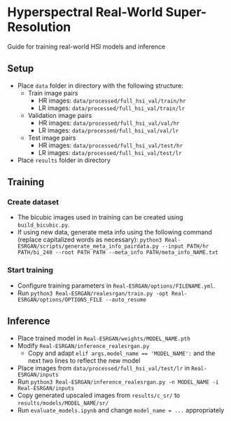 # Hyperspectral Real-World Super-Resolution
Guide for training real-world HSI models and inference

## Setup
- Place `data` folder in directory with the following structure:
  - Train image pairs
    - HR images: `data/processed/full_hsi_val/train/hr`
    - LR images: `data/processed/full_hsi_val/train/lr`
  - Validation image pairs
    - HR images: `data/processed/full_hsi_val/val/hr`
    - LR images: `data/processed/full_hsi_val/val/lr`
  - Test image pairs
    - HR images: `data/processed/full_hsi_val/test/hr`
    - LR images: `data/processed/full_hsi_val/test/lr`
- Place `results` folder in directory

## Training
### Create dataset
- The bicubic images used in training can be created using `build_bicubic.py`.
- If using new data, generate meta info using the following command (replace capitalized words as necessary): `python3 Real-ESRGAN/scripts/generate_meta_info_pairdata.py --input PATH/hr PATH/bi_240 --root PATH PATH --meta_info PATH/meta_info_NAME.txt`

### Start training
- Configure training parameters in `Real-ESRGAN/options/FILENAME.yml`.
- Run `python3 Real-ESRGAN/realesrgan/train.py -opt Real-ESRGAN/options/OPTIONS_FILE --auto_resume`

## Inference
- Place trained model in `Real-ESRGAN/weights/MODEL_NAME.pth`
- Modify `Real-ESRGAN/inference_realesrgan.py`
  - Copy and adapt `elif args.model_name == 'MODEL_NAME':` and the next two lines to reflect the new model
- Place images from `data/processed/full_hsi_val/test/lr` in `Real-ESRGAN/inputs`
- Run `python3 Real-ESRGAN/inference_realesrgan.py -n MODEL_NAME -i Real-ESRGAN/inputs`
- Copy generated upscaled images from `results/c_sr/` to `results/models/MODEL_NAME/sr/`
- Run `evaluate_models.ipynb` and change `model_name = ...` appropriately

